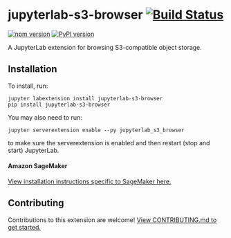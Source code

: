 # jupyterlab-s3-browser [![Build Status](https://travis-ci.org/IBM/jupyterlab-s3-browser.svg?branch=master)](https://travis-ci.org/IBM/jupyterlab-s3-browser)

[![npm version](https://badge.fury.io/js/jupyterlab-s3-browser.svg)](https://badge.fury.io/js/jupyterlab-s3-browser) [![PyPI version](https://badge.fury.io/py/jupyterlab-s3-browser.svg)](https://badge.fury.io/py/jupyterlab-s3-browser)

A JupyterLab extension for browsing S3-compatible object storage.

## Installation

To install, run:

```
jupyter labextension install jupyterlab-s3-browser
pip install jupyterlab-s3-browser
```

You may also need to run:

```
jupyter serverextension enable --py jupyterlab_s3_browser
```

to make sure the serverextension is enabled and then restart (stop and start) JupyterLab.

#### Amazon SageMaker

[View installation instructions specific to SageMaker here.](docs/SAGEMAKER.md)

## Contributing

Contributions to this extension are welcome! [View CONTRIBUTING.md to get started.](docs/CONTRIBUTING.md)
